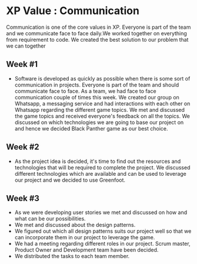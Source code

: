 # XP Value : Communication

Communication is one of the core  values in XP.
Everyone is part of the team and we communicate face to face daily.We worked together on everything from requirement to code. We created the best solution to our problem that we can together


## Week #1

* Software is developed as quickly as possible when there is some sort of communication in projects. Everyone is part of the team and should communicate face to face. As a team, we had face to face communication couple of times this week. We created our group on Whatsapp, a messaging service and had interactions with each other on Whatsapp regarding the different game topics. We met and discussed the game topics and received everyone's feedback on all the topics. We discussed on which technologies we are going to base our project on and hence we decided Black Panther game as our best choice.

## Week #2

* As the project idea is decided, it's time to find out the resources and technologies that will be required to complete the project.
We discussed different technologies which are available and can be used to leverage our project and we decided to use Greenfoot.


## Week #3

* As we were developing user stories we met and discussed on how and what can be our possibilities.
* We met and discussed about the design patterns.
* We figured out which all design patterns suits our project well so that we can incorporate them in our project to leverage the game.
* We had a meeting regarding different roles in our project. Scrum master, Product Owner and Development team have been decided.
* We distributed the tasks to each team member.
